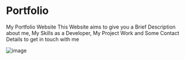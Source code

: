 # Portfolio
My Portfolio Website
This Website aims to give you a Brief Description about me, My Skills as a Developer, My Project Work and Some Contact Details to get in touch with me

![image](https://user-images.githubusercontent.com/97694039/194609907-b6203c10-48d1-4f9d-8098-c39e953e1636.png)
